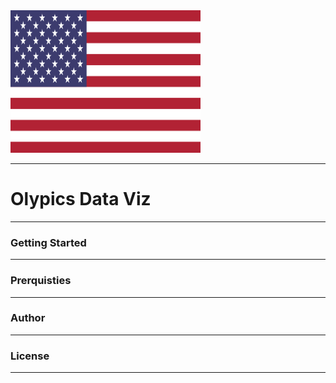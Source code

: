 <!DOCTYPE html>
<html>
<head> 
<meta charset="utf-8"> 
</head>
<body>
<img border="0" src="/USA.png" alt="USA" width="304" height="228">
  <hr>
  <h1>Olypics Data Viz</h1>
  <hr>
  <p>
  <h3>Getting Started</h3>
  <hr>
  <h3>Prerquisties</h3>
  <hr>
  <h3>Author</h3>
  <hr>
  <h3>License</h3>
  <hr>
</body>
</html>
